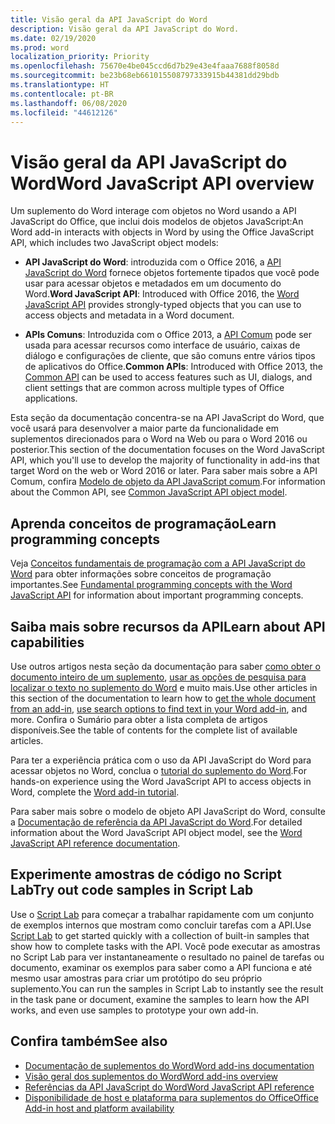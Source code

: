 ```yaml
---
title: Visão geral da API JavaScript do Word
description: Visão geral da API JavaScript do Word.
ms.date: 02/19/2020
ms.prod: word
localization_priority: Priority
ms.openlocfilehash: 75670e4be045ccd6d7b29e43e4faaa7688f8058d
ms.sourcegitcommit: be23b68eb661015508797333915b44381dd29bdb
ms.translationtype: HT
ms.contentlocale: pt-BR
ms.lasthandoff: 06/08/2020
ms.locfileid: "44612126"
---
```

# <a name="word-javascript-api-overview"></a><span data-ttu-id="fc8be-103">Visão geral da API JavaScript do Word</span><span class="sxs-lookup"><span data-stu-id="fc8be-103">Word JavaScript API overview</span></span>

<span data-ttu-id="fc8be-104">Um suplemento do Word interage com objetos no Word usando a API JavaScript do Office, que inclui dois modelos de objetos JavaScript:</span><span class="sxs-lookup"><span data-stu-id="fc8be-104">An Word add-in interacts with objects in Word by using the Office JavaScript API, which includes two JavaScript object models:</span></span>

* <span data-ttu-id="fc8be-105">**API JavaScript do Word**: introduzida com o Office 2016, a [API JavaScript do Word](/javascript/api/word) fornece objetos fortemente tipados que você pode usar para acessar objetos e metadados em um documento do Word.</span><span class="sxs-lookup"><span data-stu-id="fc8be-105">**Word JavaScript API**: Introduced with Office 2016, the [Word JavaScript API](/javascript/api/word) provides strongly-typed objects that you can use to access objects and metadata in a Word document.</span></span> 

* <span data-ttu-id="fc8be-106">**APIs Comuns**: Introduzida com o Office 2013, a [API Comum](/javascript/api/office) pode ser usada para acessar recursos como interface de usuário, caixas de diálogo e configurações de cliente, que são comuns entre vários tipos de aplicativos do Office.</span><span class="sxs-lookup"><span data-stu-id="fc8be-106">**Common APIs**: Introduced with Office 2013, the [Common API](/javascript/api/office) can be used to access features such as UI, dialogs, and client settings that are common across multiple types of Office applications.</span></span>

<span data-ttu-id="fc8be-107">Esta seção da documentação concentra-se na API JavaScript do Word, que você usará para desenvolver a maior parte da funcionalidade em suplementos direcionados para o Word na Web ou para o Word 2016 ou posterior.</span><span class="sxs-lookup"><span data-stu-id="fc8be-107">This section of the documentation focuses on the Word JavaScript API, which you'll use to develop the majority of functionality in add-ins that target Word on the web or Word 2016 or later.</span></span> <span data-ttu-id="fc8be-108">Para saber mais sobre a API Comum, confira [Modelo de objeto da API JavaScript comum](../../develop/office-javascript-api-object-model.md).</span><span class="sxs-lookup"><span data-stu-id="fc8be-108">For information about the Common API, see [Common JavaScript API object model](../../develop/office-javascript-api-object-model.md).</span></span> 

## <a name="learn-programming-concepts"></a><span data-ttu-id="fc8be-109">Aprenda conceitos de programação</span><span class="sxs-lookup"><span data-stu-id="fc8be-109">Learn programming concepts</span></span>

<span data-ttu-id="fc8be-110">Veja [Conceitos fundamentais de programação com a API JavaScript do Word](../../word/word-add-ins-core-concepts.md) para obter informações sobre conceitos de programação importantes.</span><span class="sxs-lookup"><span data-stu-id="fc8be-110">See [Fundamental programming concepts with the Word JavaScript API](../../word/word-add-ins-core-concepts.md) for information about important programming concepts.</span></span>
 
## <a name="learn-about-api-capabilities"></a><span data-ttu-id="fc8be-111">Saiba mais sobre recursos da API</span><span class="sxs-lookup"><span data-stu-id="fc8be-111">Learn about API capabilities</span></span>

<span data-ttu-id="fc8be-112">Use outros artigos nesta seção da documentação para saber [como obter o documento inteiro de um suplemento](../../word/get-the-whole-document-from-an-add-in-for-word.md), [usar as opções de pesquisa para localizar o texto no suplemento do Word](../../word/search-option-guidance.md) e muito mais.</span><span class="sxs-lookup"><span data-stu-id="fc8be-112">Use other articles in this section of the documentation to learn how to [get the whole document from an add-in](../../word/get-the-whole-document-from-an-add-in-for-word.md), [use search options to find text in your Word add-in](../../word/search-option-guidance.md), and more.</span></span> <span data-ttu-id="fc8be-113">Confira o Sumário para obter a lista completa de artigos disponíveis.</span><span class="sxs-lookup"><span data-stu-id="fc8be-113">See the table of contents for the complete list of available articles.</span></span>

<span data-ttu-id="fc8be-114">Para ter a experiência prática com o uso da API JavaScript do Word para acessar objetos no Word, conclua o [tutorial do suplemento do Word](../../tutorials/word-tutorial.md).</span><span class="sxs-lookup"><span data-stu-id="fc8be-114">For hands-on experience using the Word JavaScript API to access objects in Word, complete the [Word add-in tutorial](../../tutorials/word-tutorial.md).</span></span> 

<span data-ttu-id="fc8be-115">Para saber mais sobre o modelo de objeto API JavaScript do Word, consulte a [Documentação de referência da API JavaScript do Word](/javascript/api/word).</span><span class="sxs-lookup"><span data-stu-id="fc8be-115">For detailed information about the Word JavaScript API object model, see the [Word JavaScript API reference documentation](/javascript/api/word).</span></span>

## <a name="try-out-code-samples-in-script-lab"></a><span data-ttu-id="fc8be-116">Experimente amostras de código no Script Lab</span><span class="sxs-lookup"><span data-stu-id="fc8be-116">Try out code samples in Script Lab</span></span>

<span data-ttu-id="fc8be-117">Use o [Script Lab](../../overview/explore-with-script-lab.md) para começar a trabalhar rapidamente com um conjunto de exemplos internos que mostram como concluir tarefas com a API.</span><span class="sxs-lookup"><span data-stu-id="fc8be-117">Use [Script Lab](../../overview/explore-with-script-lab.md) to get started quickly with a collection of built-in samples that show how to complete tasks with the API.</span></span> <span data-ttu-id="fc8be-118">Você pode executar as amostras no Script Lab para ver instantaneamente o resultado no painel de tarefas ou documento, examinar os exemplos para saber como a API funciona e até mesmo usar amostras para criar um protótipo do seu próprio suplemento.</span><span class="sxs-lookup"><span data-stu-id="fc8be-118">You can run the samples in Script Lab to instantly see the result in the task pane or document, examine the samples to learn how the API works, and even use samples to prototype your own add-in.</span></span>

## <a name="see-also"></a><span data-ttu-id="fc8be-119">Confira também</span><span class="sxs-lookup"><span data-stu-id="fc8be-119">See also</span></span>

- [<span data-ttu-id="fc8be-120">Documentação de suplementos do Word</span><span class="sxs-lookup"><span data-stu-id="fc8be-120">Word add-ins documentation</span></span>](../../word/index.md)
- [<span data-ttu-id="fc8be-121">Visão geral dos suplementos do Word</span><span class="sxs-lookup"><span data-stu-id="fc8be-121">Word add-ins overview</span></span>](../../word/word-add-ins-programming-overview.md)
- [<span data-ttu-id="fc8be-122">Referências da API JavaScript do Word</span><span class="sxs-lookup"><span data-stu-id="fc8be-122">Word JavaScript API reference</span></span>](/javascript/api/word)
- [<span data-ttu-id="fc8be-123">Disponibilidade de host e plataforma para suplementos do Office</span><span class="sxs-lookup"><span data-stu-id="fc8be-123">Office Add-in host and platform availability</span></span>](../../overview/office-add-in-availability.md)
